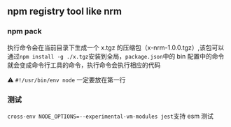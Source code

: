 ## npm registry tool like nrm

### npm pack

执行命令会在当前目录下生成一个 x.tgz 的压缩包（x-nrm-1.0.0.tgz）,该包可以通过`npm install -g ./x.tgz`安装到全局，`package.json`中的 bin 配置中的命令就会变成命令行工具的命令，执行命令会执行相应的代码

:warning: `#!/usr/bin/env node` 一定要放在第一行

### 测试

`cross-env NODE_OPTIONS=--experimental-vm-modules jest`支持 esm 测试
